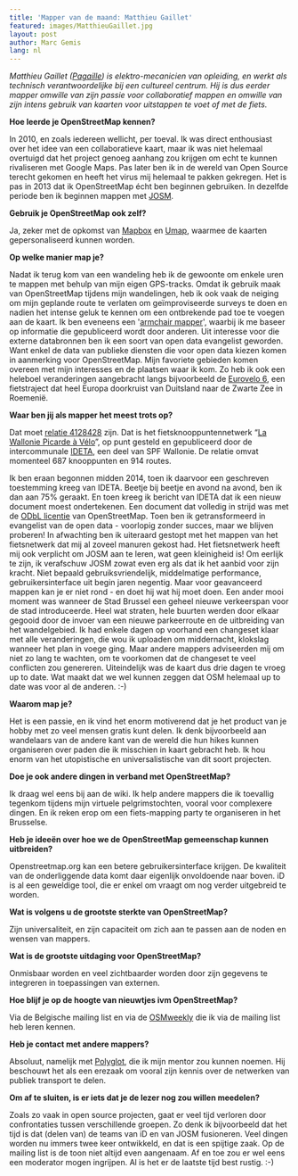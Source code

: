 ```yaml
---
title: 'Mapper van de maand: Matthieu Gaillet'
featured: images/MatthieuGaillet.jpg
layout: post
author: Marc Gemis
lang: nl
---
```


_Matthieu Gaillet ([Pagaille](https://www.openstreetmap.org/user/Pagaille)) is elektro-mecanicien van opleiding, en werkt als technisch verantwoordelijke bij een cultureel centrum. Hij is dus eerder mapper omwille van zijn passie voor collaboratief mappen en omwille van zijn intens gebruik van kaarten voor uitstappen te voet of met de fiets._

**Hoe leerde je OpenStreetMap kennen?**

In 2010, en zoals iedereen wellicht, per toeval. Ik was direct enthousiast over het idee van een collaboratieve kaart, maar ik was niet helemaal overtuigd dat het project genoeg aanhang zou krijgen om echt te kunnen rivaliseren met Google Maps. Pas later ben ik in de wereld van Open Source terecht gekomen en heeft het virus mij helemaal te pakken gekregen. Het is pas in 2013 dat ik OpenStreetMap écht ben beginnen gebruiken. In dezelfde periode ben ik beginnen mappen met [JOSM](http://josm.openstreetmap.de/).

**Gebruik je OpenStreetMap ook zelf?**

Ja, zeker met de opkomst van [Mapbox](https://www.mapbox.com/) en [Umap](http://umap.openstreetmap.fr/), waarmee de kaarten gepersonaliseerd kunnen worden.

**Op welke manier map je?**

Nadat ik terug kom van een wandeling heb ik de gewoonte om enkele uren te mappen met behulp van mijn eigen GPS-tracks. Omdat ik gebruik maak van OpenStreetMap tijdens mijn wandelingen, heb ik ook vaak de neiging om mijn geplande route te verlaten om geïmproviseerde surveys te doen en nadien het intense geluk te kennen om een ontbrekende pad toe te voegen aan de kaart. 
Ik ben eveneens een '[armchair mapper](http://wiki.openstreetmap.org/wiki/Armchair_mapping)', waarbij ik me baseer op informatie die gepubliceerd wordt door anderen. Uit interesse voor die externe databronnen ben ik een soort van open data evangelist geworden. Want enkel de data van publieke diensten die voor open data kiezen komen in aanmerking voor OpenStreetMap. 
Mijn favoriete gebieden komen overeen met mijn interesses en de plaatsen waar ik kom. Zo heb ik ook een heleboel veranderingen aangebracht langs bijvoorbeeld de [Eurovelo 6](http://www.eurovelo.com/en/eurovelos/eurovelo-6), een fietstraject dat heel Europa doorkruist van Duitsland naar de Zwarte Zee in Roemenië.

**Waar ben jij als mapper het meest trots op?**

Dat moet [relatie 4128428](http://www.openstreetmap.org/relation/4128428) zijn.  Dat is het fietsknooppuntennetwerk “[La Wallonie Picarde à Vélo](http://www.visitwapi.be/divers/nature-et-balades/la-wapi-a-velo/article/la-wapi-a-velo?lang=fr)”, op punt gesteld en gepubliceerd door de intercommunale  [IDETA](http://www.ideta.be/), een deel van SPF Wallonie. De relatie omvat momenteel 687 knooppunten en 914 routes. 

Ik ben eraan begonnen midden 2014, toen ik daarvoor een geschreven toestemming kreeg van IDETA. Beetje bij beetje en avond na avond, ben ik dan aan 75% geraakt. En toen kreeg ik bericht van IDETA dat ik een nieuw document moest ondertekenen. Een document dat volledig in strijd was met de [ODbL licentie](http://opendatacommons.org/licenses/odbl/) van OpenStreetMap.
Toen ben ik  getransformeerd in evangelist van de open data - voorlopig zonder succes, maar we blijven proberen! In afwachting ben ik uiteraard gestopt met het mappen van het fietsnetwerk dat mij al zoveel manuren gekost had.
Het fietsnetwerk heeft mij ook verplicht om JOSM aan te leren, wat geen kleinigheid is! Om eerlijk te zijn, ik verafschuw JOSM zowat even erg als dat ik het aanbid voor zijn kracht. Niet bepaald gebruiksvriendelijk, middelmatige performance, gebruikersinterface uit begin jaren negentig. Maar voor geavanceerd mappen kan je er niet rond - en doet hij wat hij moet doen. 
Een ander mooi moment was wanneer de Stad Brussel een geheel nieuwe verkeerspan voor de stad introduceerde. Heel wat straten, hele buurten werden door elkaar gegooid door de invoer van een nieuwe parkeerroute en de uitbreiding van het wandelgebied. Ik had enkele dagen op voorhand een changeset klaar met alle veranderingen, die wou ik uploaden om middernacht, klokslag wanneer het plan in voege ging.  Maar andere mappers adviseerden mij om niet zo lang te wachten, om te voorkomen dat de changeset te veel conflicten zou genereren. Uiteindelijk was de kaart dus drie dagen te vroeg up to date. Wat maakt dat we wel kunnen zeggen dat OSM  helemaal up to date was voor al de anderen. :-)

**Waarom map je?**

Het is een passie, en ik vind het enorm motiverend dat je het product van je hobby met zo veel mensen gratis kunt delen. Ik denk bijvoorbeeld aan wandelaars van de andere kant van de wereld die hun hikes kunnen organiseren over paden die ik misschien in kaart gebracht heb. Ik hou enorm van het utopistische en universalistische van dit soort projecten.

**Doe je ook andere dingen in verband met OpenStreetMap?**

Ik draag wel eens bij aan de wiki. Ik help andere mappers die ik toevallig tegenkom tijdens mijn virtuele pelgrimstochten, vooral voor complexere dingen. En ik reken erop om een fiets-mapping party te organiseren in het Brusselse. 

**Heb je ideeën over hoe we de OpenStreetMap gemeenschap kunnen uitbreiden?**

Openstreetmap.org kan een betere gebruikersinterface krijgen. De kwaliteit van de onderliggende data komt daar eigenlijk onvoldoende naar boven.
iD  is al een geweldige tool, die er enkel om vraagt om nog verder uitgebreid te worden.

**Wat is volgens u de grootste sterkte van OpenStreetMap?**

Zijn universaliteit, en zijn capaciteit om zich aan te passen aan de noden en wensen van mappers.

**Wat is de grootste uitdaging voor OpenStreetMap?**

Onmisbaar worden en veel zichtbaarder worden door zijn gegevens te integreren in toepassingen van externen. 

**Hoe blijf je op de hoogte van nieuwtjes ivm OpenStreetMap?**

Via de Belgische  mailing list en via de [OSMweekly](http://www.weeklyosm.eu/) die ik via de mailing list heb leren kennen.
 
**Heb je contact met andere mappers?**

Absoluut, namelijk met [Polyglot](http://www.openstreetmap.org/user/Polyglot), die ik mijn mentor zou kunnen noemen. Hij beschouwt het als een erezaak om vooral zijn kennis over de netwerken van publiek transport te delen. 

**Om af te sluiten, is er iets dat je de lezer nog zou willen meedelen?**

Zoals zo vaak in open source projecten, gaat er veel tijd verloren door confrontaties tussen verschillende groepen. Zo denk ik bijvoorbeeld dat het tijd is dat (delen van) de teams van iD en van JOSM fusioneren. Veel dingen worden nu immers twee keer ontwikkeld, en dat is een spijtige zaak.
Op de mailing list is de toon niet altijd even aangenaam. Af en toe zou er wel eens een moderator mogen ingrijpen. Al is het er de laatste tijd best rustig. :-)
